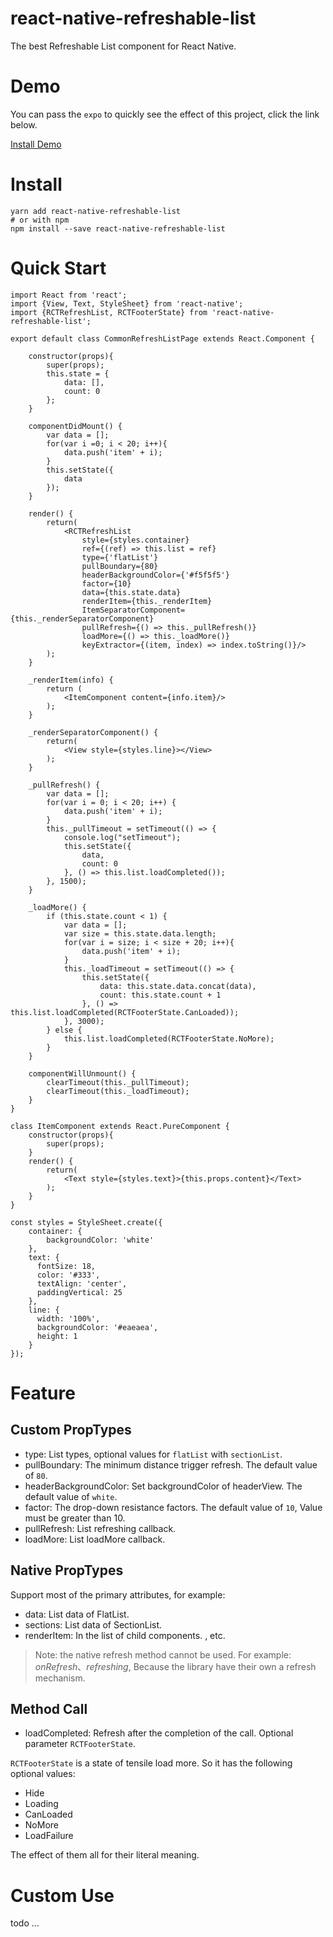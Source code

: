 # react-native-refreshable-list
The best Refreshable List  component for React Native.

# Demo
You can pass the `expo` to quickly see the effect of this project, click the link below.

[Install Demo](https://exp.host/@rouse/react-native-refreshable-list)

# Install

```
yarn add react-native-refreshable-list
# or with npm
npm install --save react-native-refreshable-list
```

# Quick Start

```
import React from 'react';
import {View, Text, StyleSheet} from 'react-native';
import {RCTRefreshList, RCTFooterState} from 'react-native-refreshable-list';

export default class CommonRefreshListPage extends React.Component {

    constructor(props){
        super(props);
        this.state = {
            data: [],
            count: 0
        };
    }

    componentDidMount() {
        var data = [];
        for(var i =0; i < 20; i++){
            data.push('item' + i);
        }
        this.setState({
            data
        });
    }

    render() {
        return(
            <RCTRefreshList
                style={styles.container}
                ref={(ref) => this.list = ref}
                type={'flatList'}
                pullBoundary={80}
                headerBackgroundColor={'#f5f5f5'}
                factor={10}
                data={this.state.data}
                renderItem={this._renderItem}
                ItemSeparatorComponent={this._renderSeparatorComponent}
                pullRefresh={() => this._pullRefresh()}
                loadMore={() => this._loadMore()}
                keyExtractor={(item, index) => index.toString()}/>
        );
    }

    _renderItem(info) {
        return (
            <ItemComponent content={info.item}/>
        );
    }

    _renderSeparatorComponent() {
        return(
            <View style={styles.line}></View>
        );
    }

    _pullRefresh() {
        var data = [];
        for(var i = 0; i < 20; i++) {
            data.push('item' + i);
        }
        this._pullTimeout = setTimeout(() => {
            console.log("setTimeout");
            this.setState({
                data,
                count: 0
            }, () => this.list.loadCompleted());
        }, 1500);
    }

    _loadMore() {
        if (this.state.count < 1) {
            var data = [];
            var size = this.state.data.length;
            for(var i = size; i < size + 20; i++){
                data.push('item' + i);
            }
            this._loadTimeout = setTimeout(() => {
                this.setState({
                    data: this.state.data.concat(data),
                    count: this.state.count + 1
                }, () => this.list.loadCompleted(RCTFooterState.CanLoaded));
            }, 3000);
        } else {
            this.list.loadCompleted(RCTFooterState.NoMore);
        }
    }

    componentWillUnmount() {
        clearTimeout(this._pullTimeout);
        clearTimeout(this._loadTimeout);
    }
}

class ItemComponent extends React.PureComponent {
    constructor(props){
        super(props);
    }
    render() {
        return(
            <Text style={styles.text}>{this.props.content}</Text>
        );
    }
}

const styles = StyleSheet.create({
    container: {
        backgroundColor: 'white'
    },
    text: {
      fontSize: 18,
      color: '#333',
      textAlign: 'center',
      paddingVertical: 25
    },
    line: {
      width: '100%',
      backgroundColor: '#eaeaea',
      height: 1
    }
});
```

# Feature

## Custom PropTypes

* type: List types, optional values for `flatList` with `sectionList`.
* pullBoundary: The minimum distance trigger refresh. The default value of `80`.
* headerBackgroundColor: Set backgroundColor of headerView. The default value of `white`.
* factor: The drop-down resistance factors. The default value of `10`, Value must be greater than 10.
* pullRefresh: List refreshing callback.
* loadMore: List loadMore callback.

## Native PropTypes

Support most of the primary attributes, for example:

* data: List data of FlatList.
* sections: List data of SectionList.
* renderItem: In the list of child components.
, etc.

> Note: the native refresh method cannot be used. For example: *onRefresh*、*refreshing*, Because the library have their own a refresh mechanism.

## Method Call

* loadCompleted: Refresh after the completion of the call. Optional parameter `RCTFooterState`.

`RCTFooterState` is a state of tensile load more. So it has the following optional values:

* Hide
* Loading
* CanLoaded
* NoMore
* LoadFailure

The effect of them all for their literal meaning.

# Custom Use

todo ...

